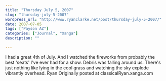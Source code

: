 ```yaml
---
title: "Thursday July 5, 2007"
slug: "thursday-july-5-2007"
wordpress_url: "http://www.ryanclarke.net/post/thursday-july-5-2007/"
date: 2007-07-05
tags: ["Payson AZ"]
categories: ["Journal", "Xanga"]
description: ""

---
```


I had a great 4th of July. And I watched the fireworks from probably the best 'seats' I've ever had for a show. Debris was falling around us. There's just nothing like lying in the cool grass and watching the sky explode vibrantly overhead.
Ryan
Originally posted at classicalRyan.xanga.com
